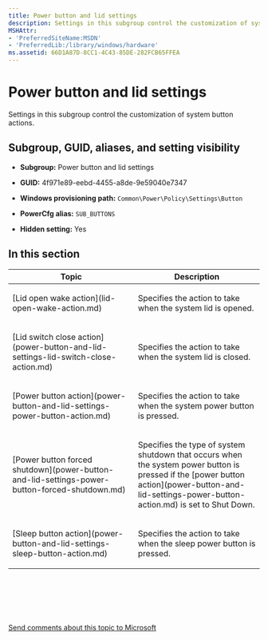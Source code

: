 ```yaml
---
title: Power button and lid settings
description: Settings in this subgroup control the customization of system button actions.
MSHAttr:
- 'PreferredSiteName:MSDN'
- 'PreferredLib:/library/windows/hardware'
ms.assetid: 66D1A87D-8CC1-4C43-85DE-282FCB65FFEA
---
```


# Power button and lid settings


Settings in this subgroup control the customization of system button actions.

## <span id="Subgroup__GUID__aliases__and_setting_visibility"></span><span id="subgroup__guid__aliases__and_setting_visibility"></span><span id="SUBGROUP__GUID__ALIASES__AND_SETTING_VISIBILITY"></span>Subgroup, GUID, aliases, and setting visibility


-   **Subgroup:** Power button and lid settings

-   **GUID:** 4f971e89-eebd-4455-a8de-9e59040e7347

-   **Windows provisioning path:** `Common\Power\Policy\Settings\Button`

-   **PowerCfg alias:** `SUB_BUTTONS`

-   **Hidden setting:** Yes

## <span id="in_this_section"></span>In this section


<table>
<colgroup>
<col width="50%" />
<col width="50%" />
</colgroup>
<thead>
<tr class="header">
<th>Topic</th>
<th>Description</th>
</tr>
</thead>
<tbody>
<tr class="odd">
<td><p>[Lid open wake action](lid-open-wake-action.md)</p></td>
<td><p>Specifies the action to take when the system lid is opened.</p></td>
</tr>
<tr class="even">
<td><p>[Lid switch close action](power-button-and-lid-settings-lid-switch-close-action.md)</p></td>
<td><p>Specifies the action to take when the system lid is closed.</p></td>
</tr>
<tr class="odd">
<td><p>[Power button action](power-button-and-lid-settings-power-button-action.md)</p></td>
<td><p>Specifies the action to take when the system power button is pressed.</p></td>
</tr>
<tr class="even">
<td><p>[Power button forced shutdown](power-button-and-lid-settings-power-button-forced-shutdown.md)</p></td>
<td><p>Specifies the type of system shutdown that occurs when the system power button is pressed if the [power button action](power-button-and-lid-settings-power-button-action.md) is set to Shut Down.</p></td>
</tr>
<tr class="odd">
<td><p>[Sleep button action](power-button-and-lid-settings-sleep-button-action.md)</p></td>
<td><p>Specifies the action to take when the sleep power button is pressed.</p></td>
</tr>
</tbody>
</table>

 

 

 

[Send comments about this topic to Microsoft](mailto:wsddocfb@microsoft.com?subject=Documentation%20feedback%20%5Bp_customize_converged\p_customize_converged%5D:%20Power%20button%20and%20lid%20settings%20%20RELEASE:%20%2810/4/2017%29&body=%0A%0APRIVACY%20STATEMENT%0A%0AWe%20use%20your%20feedback%20to%20improve%20the%20documentation.%20We%20don't%20use%20your%20email%20address%20for%20any%20other%20purpose,%20and%20we'll%20remove%20your%20email%20address%20from%20our%20system%20after%20the%20issue%20that%20you're%20reporting%20is%20fixed.%20While%20we're%20working%20to%20fix%20this%20issue,%20we%20might%20send%20you%20an%20email%20message%20to%20ask%20for%20more%20info.%20Later,%20we%20might%20also%20send%20you%20an%20email%20message%20to%20let%20you%20know%20that%20we've%20addressed%20your%20feedback.%0A%0AFor%20more%20info%20about%20Microsoft's%20privacy%20policy,%20see%20http://privacy.microsoft.com/en-us/default.aspx. "Send comments about this topic to Microsoft")




